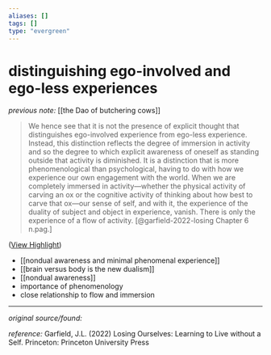 ```yaml
---
aliases: []
tags: []
type: "evergreen"
---
```


# distinguishing ego-involved and ego-less experiences

_previous note:_ [[the Dao of butchering cows]]

> We hence see that it is not the presence of explicit thought that distinguishes ego-involved experience from ego-less experience. Instead, this distinction reflects the degree of immersion in activity and so the degree to which explicit awareness of oneself as standing outside that activity is diminished. It is a distinction that is more phenomenological than psychological, having to do with how we experience our own engagement with the world. When we are completely immersed in activity—whether the physical activity of carving an ox or the cognitive activity of thinking about how best to carve that ox—our sense of self, and with it, the experience of the duality of subject and object in experience, vanish. There is only the experience of a flow of activity. [@garfield-2022-losing Chapter 6 n.pag.]


([View Highlight](https://read.readwise.io/read/01gspvv59xzepk9w8612egsw32))

- [[nondual awareness and minimal phenomenal experience]]
- [[brain versus body is the new dualism]]
- [[nondual awareness]]
- importance of phenomenology
- close relationship to flow and immersion


---

_original source/found:_ 

_reference:_ Garfield, J.L. (2022) Losing Ourselves: Learning to Live without a Self. Princeton: Princeton University Press




